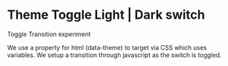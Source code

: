 # Theme Toggle Light | Dark switch

Toggle Transition experiment

We use a property for html (data-theme) to target via CSS which uses variables. We setup a transition through javascript as the switch is toggled.
